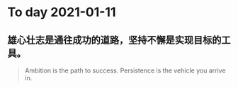 
# To day 2021-01-11


## 雄心壮志是通往成功的道路，坚持不懈是实现目标的工具。
> Ambition is the path to success. Persistence is the vehicle you arrive in.

    